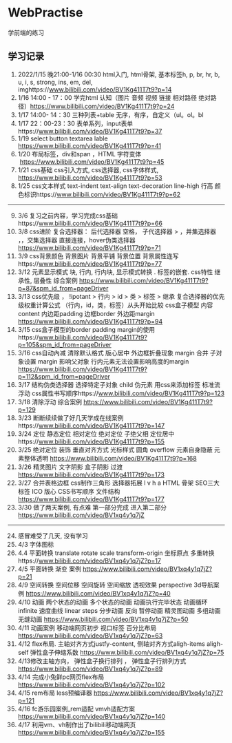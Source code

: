 # WebPractise
学前端的练习

## 学习记录

1. 2022/1/15 晚21:00-1/16 00:30 html入门, html骨架, 基本标签h, p, br, hr, b, u, i, s, strong, ins, em, del, imghttps://www.bilibili.com/video/BV1Kg411T7t9?p=14
2. 1/16 14:00 - 17：00  学完html 认知（图片 音频 视频 链接 相对路径 绝对路径）https://www.bilibili.com/video/BV1Kg411T7t9?p=24
3. 1/17 14:00- 14：30 三种列表+table 无序，有序，自定义（ul。ol。bl
4. 1/17 22：00-23：30 表单系列，input表单https://www.bilibili.com/video/BV1Kg411T7t9?p=37
5. 1/19 select button  textarea lable https://www.bilibili.com/video/BV1Kg411T7t9?p=41
6. 1/20 布局标签，div和span ，HTML 字符变体 &nbsp;https://www.bilibili.com/video/BV1Kg411T7t9?p=45
7. 1/21 css基础 css引入方式, css选择器, css字体样式,  https://www.bilibili.com/video/BV1Kg411T7t9?p=53
8. 1/25 css文本样式 text-indent text-align text-decoration  line-high 行高 颜色标识https://www.bilibili.com/video/BV1Kg411T7t9?p=62

---

9. 3/6 复习之前内容，学习完成css基础https://www.bilibili.com/video/BV1Kg411T7t9?p=66
10. 3/8 css进阶 复合选择器： 后代选择器 空格， 子代选择器 > ，并集选择器 ，，交集选择器 直接连接，hover伪类选择器 https://www.bilibili.com/video/BV1Kg411T7t9?p=71
11. 3/9 css背景颜色 背景图片 背景平铺 背景位置 背景属性连写https://www.bilibili.com/video/BV1Kg411T7t9?p=77
12. 3/12 元素显示模式 块, 行内,  行内块, 显示模式转换 .  标签的嵌套. css特性 继承性, 层叠性 综合案例 https://www.bilibili.com/video/BV1Kg411T7t9?p=87&spm_id_from=pageDriver
13. 3/13 css优先级 ， !ipotant > 行内 > id > 类 > 标签 > 继承 复合选择器的优先级权重计算公式 （行内，id，类，标签）从头开始比较 css盒子模型 内容content 内边距padding 边框border 外边距margin https://www.bilibili.com/video/BV1Kg411T7t9?p=94
14. 3/15 css盒子模型的border padding margin的使用https://www.bilibili.com/video/BV1Kg411T7t9?p=105&spm_id_from=pageDriver
15. 3/16 css自动內减 清除默认格式  版心居中 外边框折叠现象 margin 合并 子对象设置 margin 影响父对象 行内元素无法设置影响高度的margin https://www.bilibili.com/video/BV1Kg411T7t9?p=112&spm_id_from=pageDriver
16. 3/17 结构伪类选择器 选择特定子对象 child 伪元素 用css来添加标签 标准流 浮动  css属性书写顺序https://www.bilibili.com/video/BV1Kg411T7t9?p=123
17. 3/18 清除浮动 综合案例 https://www.bilibili.com/video/BV1Kg411T7t9?p=129
18. 3/23 断断续续做了好几天学成在线案例https://www.bilibili.com/video/BV1Kg411T7t9?p=147
19. 3/24 定位 静态定位 相对定位 绝对定位 子绝父相 定位居中https://www.bilibili.com/video/BV1Kg411T7t9?p=155
20. 3/25 绝对定位 装饰 垂直对齐方式 光标样式 圆角  overflow 元素自身隐蔽  元素整体透明 https://www.bilibili.com/video/BV1Kg411T7t9?p=168
21. 3/26 精灵图片 文字阴影 盒子阴影 过渡 https://www.bilibili.com/video/BV1Kg411T7t9?p=173
22. 3/27 合并表格边框 css制作三角形 选择器拓展 l v h a HTML 骨架 SEO三大标签 ICO 版心 CSS书写顺序 文件结构 https://www.bilibili.com/video/BV1Kg411T7t9?p=177
23. 3/30 做了两天案例, 有点难 第一部分完成 进入第二部分 https://www.bilibili.com/video/BV1xq4y1q7jZ

---

24. 感冒难受了几天, 没有学习
25. 4/3 字体图标
26. 4.4 平面转换 translate rotate scale transform-origin 坐标原点 多重转换https://www.bilibili.com/video/BV1xq4y1q7jZ?p=17
27. 4/5 平面转换 渐变 案例 https://www.bilibili.com/video/BV1xq4y1q7jZ?p=21
28. 4/9 空间转换 空间位移 空间旋转 空间缩放 透视效果 perspective 3d导航案例 https://www.bilibili.com/video/BV1xq4y1q7jZ?p=40
29. 4/10 动画 两个状态的动画 多个状态的动画 动画执行完毕状态 动画循环infinite  速度曲线 linear steps 分步动画 反向 暂停动画 精灵图动画 多组动画 无缝动画 https://www.bilibili.com/video/BV1xq4y1q7jZ?p=50
30. 4/11 动画案例 移动端网页初步 视口标签 百分比布局  https://www.bilibili.com/video/BV1xq4y1q7jZ?p=63
31. 4/12 flex布局. 主轴对齐方式justfy-content, 侧轴对齐方式aligh-items aligh-self 弹性盒子伸缩系数 https://www.bilibili.com/video/BV1xq4y1q7jZ?p=75
32. 4/13修改主轴方向， 弹性盒子换行排列 ， 弹性盒子行排列方式 https://www.bilibili.com/video/BV1xq4y1q7jZ?p=89
33. 4/14 完成小兔鲜pc网页flex布局 https://www.bilibili.com/video/BV1xq4y1q7jZ?p=102
34. 4/15 rem布局 less预编译器 https://www.bilibili.com/video/BV1xq4y1q7jZ?p=121
35. 4/16 fc游乐园案例_rem适配 vmvh适配方案 https://www.bilibili.com/video/BV1xq4y1q7jZ?p=140
36. 4/17 利用vm、vh制作出了bilibili移动端网页 https://www.bilibili.com/video/BV1xq4y1q7jZ?p=155